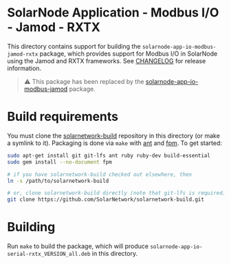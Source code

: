 # SolarNode Application - Modbus I/O - Jamod - RXTX

This directory contains support for building the `solarnode-app-io-modbus-jamod-rxtx` package, which
provides support for Modbus I/O in SolarNode using the Jamod and RXTX frameworks. See
[CHANGELOG](./CHANGELOG.md) for release information.

> :warning: This package has been replaced by the [solarnode-app-io-modbus-jamod](../../solarnode-app-io-modbus-jamod)
> package.

# Build requirements

You must clone the [solarnetwork-build][sn-build] repository in this directory (or make a symlink
to it). Packaging is done via `make` with [ant][ant] and [fpm][fpm]. To get started:

```sh
sudo apt-get install git git-lfs ant ruby ruby-dev build-essential
sudo gem install --no-document fpm

# if you have solarnetwork-build checked out elsewhere, then
ln -s /path/to/solarnetwork-build

# or, clone solarnetwork-build directly (note that git-lfs is required)
git clone https://github.com/SolarNetwork/solarnetwork-build.git
```

# Building

Run `make` to build the package, which will produce `solarnode-app-io-serial-rxtx_VERSION_all.deb`
in this directory.

[ant]: https://ant.apache.org/
[fpm]: https://github.com/jordansissel/fpm
[sn-build]: https://github.com/SolarNetwork/solarnetwork-build/
